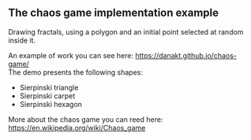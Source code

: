 ## The chaos game implementation example

Drawing fractals, using a polygon and an initial point selected at random inside it.

An example of work you can see here: https://danakt.github.io/chaos-game/  
The demo presents the following shapes:

- Sierpinski triangle
- Sierpinski carpet
- Sierpinski hexagon

More about the chaos game you can reed here: https://en.wikipedia.org/wiki/Chaos_game
